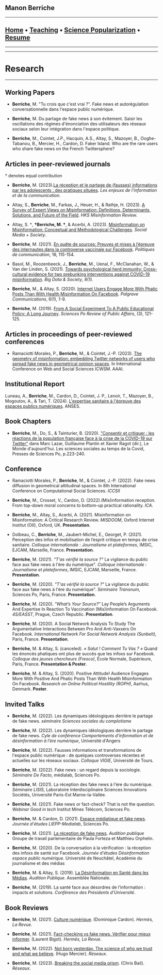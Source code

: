 ## Manon Berriche

-----------------

## [Home](https://manonberriche.github.io/) • [Teaching](https://manonberriche.github.io/teaching.html) • [Science Popularization](https://manonberriche.github.io/General-Audience.html) • [Resume](https://drive.google.com/file/d/1YGm5_7Ei0vzjp0rMSacVXW1EbhimQbPG/view?usp=sharing)

-----------------

-----------------
# Research
-----------------

## Working Papers

* **Berriche**, M. "Tu crois que c'est vrai ?". Fake news et autorégulation conversationnelle dans l'espace public numérique.

* **Berriche**, M. Du partage de fake news à son évitement. Saisir les oscillations des régimes d'énonciation des utilisateurs des réseaux sociaux selon leur intégration dans l'espace politique.

* **Berriche**, M., Cointet, J.P., Hacquin, A.S., Altay, S., Mazoyer, B., Ooghe-Tabanou, B., Mercier, H., Cardon, D. Faker Island. Who are the rare users who share fake news on the French Twittersphere? 


## Articles in peer-reviewed journals

† denotes equal contribution

* **Berriche**, M. (2023).[La réception et le partage de (fausses) informations par les adolescents : des pratiques situées](https://lesenjeux.univ-grenoble-alpes.fr/2023/supplement-a/05-la-reception-et-le-partage-de-fausses-informations-par-les-adolescents-des-pratiques-situees/). *Les enjeuxs de l'information et de la communication*.

* Altay, S.,  **Berriche**, M.,  Farkas, J., Heuer, H., & Rathje, H. (2023). [A Survey of Expert Views on Misinformation: Definitions, Determinants, Solutions, and Future of the Field](https://misinforeview.hks.harvard.edu/article/a-survey-of-expert-views-on-misinformation-definitions-determinants-solutions-and-future-of-the-field/). *HKS Misinformation Review*.

* Altay, S. †, **†Berriche, M. †**, & Acerbi, A. (2023). [Misinformation on Misinformation: Conceptual and Methodological Challenges](https://journals.sagepub.com/doi/full/10.1177/20563051221150412#bibr15-20563051221150412). *Social Media + Society*.

* **Berriche**, M. (2021). [En quête de sources: Preuves et mises à l’épreuve des internautes dans la controverse vaccinale sur Facebook](https://www.cairn.info/revue-politiques-de-communication-2021-1-page-115.htm). *Politiques de communication*, 16, 115-154.

* Basol, M., Roozenbeeck, J., **Berriche**, M., Uenal, F., McClanahan, W., & Van der Linden, S. (2021). [Towards psychological herd immunity: Cross-cultural evidence for two prebunking interventions against COVID-19 misinformation](https://journals.sagepub.com/doi/abs/10.1177/20539517211013868). *Big Data & Society*, 8(1).

* **Berriche**, M., & Altay, S. (2020). [Internet Users Engage More With Phatic Posts Than With Health Misinformation On Facebook](https://doi.org/10.1057/s41599-020-0452-1). *Palgrave Communications*, 6(1), 1-9.

* **Berriche**, M. (2019). [From A Social Experiment To A Public Educational Policy: A Long Journey](https://07c585f3-4b08-4437-97a8-39faf6aab3a2.filesusr.com/ugd/a93557_222a9611f8a045bf9d2254176b9b2ac9.pdf). *Sciences Po Review of Public Affairs*, (3), 121-125.

## Articles in proceedings of peer-reviewed conferences

* Ramaciotti Morales, P., **Berriche**, M., & Cointet, J.-P. (2023). [The geometry of misinformation: embedding Twitter networks of users who spread fake news in geometrical opinion spaces](https://hal.archives-ouvertes.fr/hal-03725556/document). In International Conference on Web and Social Sciences ICWSM. AAAI.


## Institutional Report

Luneau, A., **Berriche**, M., Cardon, D., Cointet, J. P., Lenoir, T., Mazoyer, B., Mogoutov, A., & Tari, T.
(2024). [L'expertise sanitaire à l'épreuve des espaces publics numériques](https://sciencespo.hal.science/hal-04676063v1/file/expertise%20sanitaire%20-%20medialab%20-%202024.pdf). ANSES.

## Book Chapters

* **Berriche**, M., Do, S., & Tainturier, B. (2020). ["Consentir et critiquer : les réactions de la population française face à la crise de la COVID-19 sur Twitter"](https://www.cairn.info/load_pdf.php?ID_ARTICLE=SCPO_LAZAR_2020_01_0223&download=1) dans Marc Lazar, Guillaume Plantin et Xavier Ragot (dir.), Le Monde d'aujourd'hui. Les sciences sociales au temps de la Covid, Presses de Sciences Po, p.223-240.


## Conference 

*  Ramaciotti Morales, P., **Berriche**, M., & Cointet, J.-P. (2022). Fake news diffusion in geometrical attitudinal spaces. In 8th International Conference on Computational Social Sciences. *ICCSII*

* **Berriche**, M., Crosset, V., Cardon, D. (2022).(Mis)information reception. From top-down moral concerns to bottom-up practical rationality. *ICA*. 

* **Berriche**, M., Altay, S., Acerbi, A. (2021). Misinformation on Misinformation: A Critical Research Review. *MISDOOM*, Oxford Internet Institut (OII), Oxford, UK. **Presentation**.

* Dolbeau, C., **Berriche**, M., Jaubert-Michel, E., Georget, P. (2021). Perception des infox et mobilisation de l’esprit critique en temps de crise sanitaire. *Colloque internationale : Journalisme et plateformes*, IMSIC, EJCAM, Marseille, France. **Presentation**.

* **Berriche**, M. (2021). *"T'as vérifié la source ?"* La vigilance du public face aux fake news à l'ère du numérique". *Colloque internationale : Journalisme et plateformes*, IMSIC, EJCAM, Marseille, France. **Presentation**.

* **Berriche**, M. (2020). *"T'as vérifié la source ?"* La vigilance du public face aux fake news à l'ère du numérique". *Séminaire Transnum*, Sciences Po, Paris, France. **Presentation**.

* **Berriche**, M. (2020). *"What’s Your Source?”* Lay People’s Arguments And Expertise In Reaction To Vaccination (Mis)information On Facebook. *4S/EASST*, Prague, Czech Republic. **Presentation**.

* **Berriche**, M. (2020). A Social Network Analysis To Study The Argumentative Interactions Between Pro And Anti-Vaxxers On Facebook. *International Network For Social Network Analysis (Sunbelt)*, Paris, France. **Presentation**.

* **Berriche**, M. & Altay, S. (canceled). *« Salut ! Comment Tu Vas ? »* Quand les énoncés phatiques ont
plus de succès que les infoxs sur Facebook. *Colloque des jeunes chercheurs (Fresco)*, École
Normale, Supérieure, Paris, France. **Presentation & Poster**.

* **Berriche**, M. & Altay, S. (2020). Positive Attitude! Audience Engages More With Positive And Phatic Posts Than With Health Misinformation On Facebook. *Research on Online Political Hostility (ROPH)*, Aarhus, Denmark. **Poster**.


## Invited Talks

* **Berriche**, M. (2022). Les dynamiques idéologiques derrière le partage de fake news. *séminaire Sciences sociales du complotisme*

* **Berriche**, M. (2022). Les dynamiques idéologiques derrière le partage de fake news. *Cyle de conférence Comportements d’information et de désinformation à l’ère numérique*, Université d'Angers

* **Berriche**, M. (2022). Fausses informations et transformations de l'espace public numérique : de quelques controverses récentes et actuelles sur les réseaux sociaux. *Colloque VIGIE*, Université de Tours.

* **Berriche**, M. (2022). Fake news : un regard depuis la sociologie. *Séminaire De Facto*, médialab, Sciences Po.

* **Berriche**, M. (2021). La réception des fake news à l'ère du numérique. *Séminaire LISIS*, Laboratoire Interdisciplinaire Sciences Innovations Sociétés, Université Paris-Est Marne-la-Vallée.

* **Berriche**, M. (2021). Fake news or fact-check? That is not the question. *Webinar Good in tech* Institut Mines Télécom, Sciences Po.

* **Berriche**, M. & Cardon, D. (2021). [Espace médiatique et fake news](https://www.sciencespo.fr/evenements/?event=fake-news-complotisme-ideologie-des-chaines-dinformation-pour-une-approche-pluridisciplinaire-des-medias). *Journée d'études LIEPP-Medialab*, Sciences Po.

* **Berriche**, M. (2021). [La réception de fake news](https://peertube.forteza.fr/videos/watch/bfb0b270-9dc9-4898-9169-819b886b82e7). *Audition publique* Groupe de travail parlementaire de Paula Forteza et Matthieu Orphelin.

* **Berriche**, M. (2020). De la conversation à la vérification : la réception des infoxs de santé sur Facebook. *Journée d'études Désinformation espace public numérique*. Université de Neuchâtel, Académie du journalisme et des médias

* **Berriche**, M. & Altay, S. (2019). [La Désinformation en Santé dans les Médias](http://videos.assemblee-nationale.fr/video.8425833_5dcd0ebadfcb2.opecst--audition-publique-sur-l-hesitation-vaccinale--14-novembre-2019?fbclid=IwAR168oIvDON4YoY3oeGiFvOBbYw5OsTwACOUDnLxgKG3Cv9r2WV0n9l8uR4). *Audition Publique*. Assemblée Nationale.

* **Berriche**, M. (2019). La santé face aux désordres de l’information : impacts et solutions. *Conférence des Présidents d'Université*.


## Book Reviews

* **Berriche**, M. (2021). [Culture numérique](https://www.cairn.info/revue-hermes-la-revue-2020-2-page-301.html). (Dominique Cardon). *Hermès, La Revue*.

* **Berriche**, M. (2021). [Fact-checking vs fake news. Vérifier pour mieux informer](https://www.cairn.info/revue-hermes-la-revue-2020-2-page-301.html). (Laurent Bigot). *Hermès, La Revue*.

* **Berriche**, M. (2022). [Not born yesterday. The science of who we trust and what we believe](https://www.cairn.info/revue-reseaux-2022-2-page-302.htm). (Hugo Mercier). *Réseaux*.

* **Berriche**, M. (2023). [Breaking the social media prism](https://www.cairn.info/revue-reseaux-2023-5-page-321.htm). (Chris Bail). *Réseaux*.

